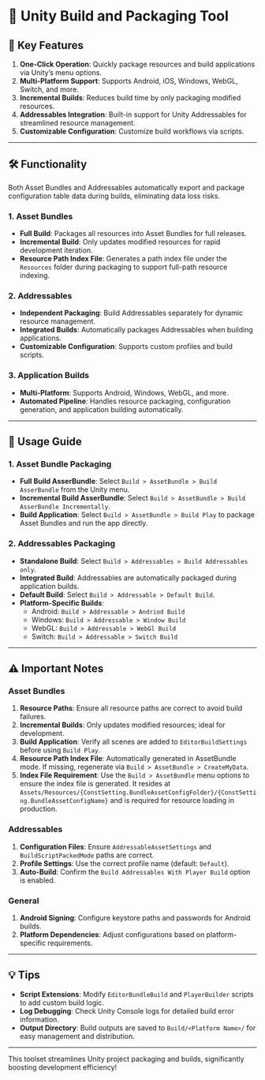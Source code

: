 # 🚀 Unity Build and Packaging Tool

## 🌟 Key Features

1. **One-Click Operation**: Quickly package resources and build applications via Unity’s menu options.
2. **Multi-Platform Support**: Supports Android, iOS, Windows, WebGL, Switch, and more.
3. **Incremental Builds**: Reduces build time by only packaging modified resources.
4. **Addressables Integration**: Built-in support for Unity Addressables for streamlined resource management.
5. **Customizable Configuration**: Customize build workflows via scripts.

---  

## 🛠 Functionality
Both Asset Bundles and Addressables automatically export and package configuration table data during builds, eliminating data loss risks.

### 1. Asset Bundles
- **Full Build**: Packages all resources into Asset Bundles for full releases.
- **Incremental Build**: Only updates modified resources for rapid development iteration.
- **Resource Path Index File**: Generates a path index file under the `Resources` folder during packaging to support full-path resource indexing.

### 2. Addressables
- **Independent Packaging**: Build Addressables separately for dynamic resource management.
- **Integrated Builds**: Automatically packages Addressables when building applications.
- **Customizable Configuration**: Supports custom profiles and build scripts.

### 3. Application Builds
- **Multi-Platform**: Supports Android, Windows, WebGL, and more.
- **Automated Pipeline**: Handles resource packaging, configuration generation, and application building automatically.

---  

## 📖 Usage Guide

### 1. Asset Bundle Packaging
- **Full Build AsserBundle**: Select `Build > AssetBundle > Build AsserBundle` from the Unity menu.
- **Incremental Build AsserBundle**: Select `Build > AssetBundle > Build AsserBundle Incrementally`.
- **Build Application**: Select `Build > AssetBundle > Build Play` to package Asset Bundles and run the app directly.

### 2. Addressables Packaging
- **Standalone Build**: Select `Build > Addressables > Build Addressables only`.
- **Integrated Build**: Addressables are automatically packaged during application builds.
- **Default Build**: Select `Build > Addressable > Default Build`.
- **Platform-Specific Builds**:
    - Android: `Build > Addressable > Andriod Build`
    - Windows: `Build > Addressable > Window Build`
    - WebGL: `Build > Addressable > WebGl Build`
    - Switch: `Build > Addressable > Switch Build`

---  

## ⚠ Important Notes

### Asset Bundles
1. **Resource Paths**: Ensure all resource paths are correct to avoid build failures.
2. **Incremental Builds**: Only updates modified resources; ideal for development.
3. **Build Application**: Verify all scenes are added to `EditorBuildSettings` before using `Build Play`.
4. **Resource Path Index File**: Automatically generated in AssetBundle mode. If missing, regenerate via `Build > AssetBundle > CreateMyData`.
5. **Index File Requirement**: Use the `Build > AssetBundle` menu options to ensure the index file is generated. It resides at `Assets/Resources/{ConstSetting.BundleAssetConfigFolder}/{ConstSetting.BundleAssetConfigName}` and is required for resource loading in production.

### Addressables
1. **Configuration Files**: Ensure `AddressableAssetSettings` and `BuildScriptPackedMode` paths are correct.
2. **Profile Settings**: Use the correct profile name (default: `Default`).
3. **Auto-Build**: Confirm the `Build Addressables With Player Build` option is enabled.

### General
1. **Android Signing**: Configure keystore paths and passwords for Android builds.
2. **Platform Dependencies**: Adjust configurations based on platform-specific requirements.

---  

## 💡 Tips

- **Script Extensions**: Modify `EditorBundleBuild` and `PlayerBuilder` scripts to add custom build logic.
- **Log Debugging**: Check Unity Console logs for detailed build error information.
- **Output Directory**: Build outputs are saved to `Build/<Platform Name>/` for easy management and distribution.

---  

This toolset streamlines Unity project packaging and builds, significantly boosting development efficiency!